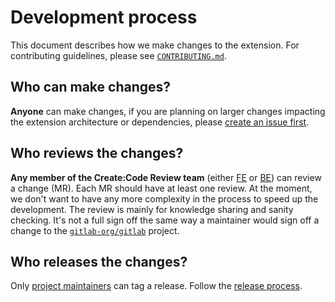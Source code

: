 # Development process

This document describes how we make changes to the extension. For contributing guidelines, please see [`CONTRIBUTING.md`](../CONTRIBUTING.md).

## Who can make changes?

**Anyone** can make changes, if you are planning on larger changes impacting the extension architecture or dependencies, please [create an issue first](https://gitlab.com/gitlab-org/gitlab-vscode-extension/-/issues/new?issuable_template=Feature%20Proposal).

## Who reviews the changes?

**Any member of the Create:Code Review team** (either [FE] or [BE]) can review a change (MR). Each MR should have at least one review. At the moment, we don't want to have any more complexity in the process to speed up the development. The review is mainly for knowledge sharing and sanity checking. It's not a full sign off the same way a maintainer would sign off a change to the [`gitlab-org/gitlab`](https://gitlab.com/gitlab-org/gitlab/) project.

## Who releases the changes?

Only [project maintainers] can tag a release. Follow the [release process](release-process.md).

[fe]: https://about.gitlab.com/handbook/engineering/development/dev/create-code-review-fe/
[be]: https://about.gitlab.com/handbook/engineering/development/dev/create-code-review-be/
[project maintainers]: https://gitlab.com/gitlab-org/gitlab-vscode-extension/-/project_members?sort=access_level_desc
